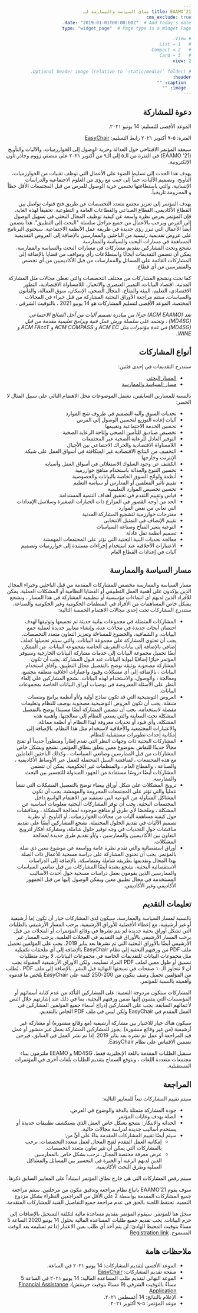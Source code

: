 ```yaml
---
title: EAAMO'21 مساق السياسة والممارسة لـ
cms_exclude: true
date: "2019-01-01T00:00:00Z"  # Add today's date.
type: "widget_page"  # Page type is a Widget Page

# View.
#   1 = List
#   2 = Compact
#   3 = Card
view: 2

# Optional header image (relative to `static/media/` folder).
header:
  caption: ""
  image: ""
---
```

<html dir="rtl">

## دعوة للمشاركة

الموعد الأقصى للتسليم: 14 يونيو ٢٠٢١.

الفترة: ٥-٩ أكتوبر ٢٠٢١
رابط التسليم: [EasyChair](https://easychair.org/conferences/?conf=eaamo21)

سيعقد المؤتمر الافتتاحي حول العدالة وحرية الوصول إلى الخوارزميات، والآليات والتأويج (EAAMO ‘21) في الفترة من الـ٥ إلى الـ٩ من أكتوبر ٢٠٢١ على منصتي زووم  وجاذر.تاون الإلكترونية.
 
يهدف هذا الحدث إلى تسليط الضوء على الأعمال التي توظف تقنيات من الخوارزميات، التأويج، وتصميم الآليات، جنباً إلى جنب مع رؤى من العلوم الاجتماعية والدراسات الإنسانية، والتي باستطاعتها تحسين حرية الوصول للفرص من قبل المجتمعات الأقل حظاً و المحرومة تاريخياً.  

يهدف المؤتمر إلى تعزيز مجتمع متعدد التخصصات عن طريق فتح قنوات تواصل بين القطاع الأكاديمي، القطاع الصناعي والقطاعات العامة و التطوعية. تحقيقاً لهذه الغاية، فإن المؤتمر يعرض نظرة واسعة عن كيفية توظيف المجال البحثي في تسهيل الوصول إلى الفرص ويرحب بالأعمال من جميع مراحل سلسلة "البحث إلى التطبيق". هذا يتضمن أيضاً الأعمال التي تبرز رؤى جديدة في طريقة عمل الأنظمة الاجتماعية. سيحتوي البرنامج على عروض تقديمية رئيسية من الباحثين والممارسين بالإضافة إلى العروض التقديمية المساهمة في مسارات البحث والسياسة والممارسة.   
نشجع ونحث المشاركين بتقديم مشاركات في مسارات البحث والسياسة والممارسة. يمكن أن تتضمن التقديمات أبحاثًا واستطلاعات رأي ومواقف من قضايا بالإضافة إلى المشاركات القائمة على المسائل والممارسات من قبل الأكاديميين من أي تخصص والمتمرسين من أي قطاع.

كما نحث ونشجع المشاركات من مختلف التخصصات والتي تغطي مجالات مثل المشاركة المدنية، اقتصاد البيانات، التمييز العنصري والانحياز، اللامساواة الاقتصادية، التطور الاقتصادي، التعليم، البيئة والمناخ، المجال الصحي، الإسكان، سوق العمالة، والقانون والسياسات. ستتم مراجعة الأوراق البحثية المشاركة من قبل خبراء في المجالات المختصة. الموعد الأقصى لتسليم المشاركات هو 14 يونيو 2021 ،  بالتوقيت الشرقي .

*تعد (ACM EAAMO) جزءًا من مبادرة تصميم آليات من أجل الصالح الاجتماعي (MD4SG) ، وتعتمد على سلسلة ورش عمل فنية وبرامج تعليمية مقدمة من قبل (MD4SG) في عدة مؤتمرات مثل ACM EC و ACM COMPASS و ACM FAccT و WINE.*

## أنواع المشاركات

ستندرج التقديمات في إحدى فئتين:
- [المسار البحثي](https://eaamo.org/cfpresearchar/)
- [مسار السياسة والممارسة](https://eaamo.org/cfppolicyar)
 

بالنسبة للمسارين السابقين، تشمل الموضوعات محل الاهتمام التالي على سبيل المثال لا الحصر:
- تحديات السوق وآلية التصميم في ظروف شح الموارد
- آليات إعادة التوزيع لتحسين الوصول إلى الفرص
- تحسين الخدمة الاجتماعية وتقييمها
- تخصيص صناديق للتأمين الصحي وإتاحة الرعاية الصحية
- التوفير العادل للرعاية الصحية عبر المجتمعات
- اللامساواة الاقتصادية والحراك الاجتماعي بين الأجيال
- التخفيف من النتائج الاقتصادية غير المتكافئة في أسواق العمل على شبكة الإنترنت وخارجها
- الكشف عن وجود السلوك الاستغلالي في أسواق العمل وأسبابه
- تحسين التنوع والعدالة باستخدام مناهج خوارزمية
- أنظمة ولوائح السوق الخاصة بالبيانات والخصوصية
- تقييم تأثير المعلمين أو المدارس أو سياسة التعليم
- تحسين تخصيص الموارد التعليمية
- قياس وتقييم التقدم في تحقيق أهداف التنمية المستدامة
- الحد من أوجه القصور في المزارع ذات الحيازات الصغيرة وسلاسل الإمدادات التي تعاني من نقص الموارد
- مقترحات خوارزمية لتشجيع المشاركة المدنية
- تقييم الإنصاف في التمثيل الانتخابي
- التوعية بتغير المناخ وصناعة السياسات
- تصميم أنظمة نقل عادلة
- معالجة تحديات البنية التحتية التي تؤثر على المجتمعات المهمشة
- الاعتبارات الأخلاقية عند استخدام إجراءات مستندة إلى خوارزميات وتصميم آليات في إعدادات القطاع العام

## مسار السياسة والممارسة
 
مسار السياسة والممارسة مخصص للمشاركات المقدمة من قبل الباحثين وخبراء المجال الذين يؤكدون على أهمية العمل التطبيقي أو القضايا النظامية أو المشكلات العملية. يمكن للأفراد الذين لديهم أي انتماءات مؤسسية أو تنظيمية المشاركة في هذا المسار ، ونشجع بشكل خاص المساهمات من الأفراد في المنظمات الحكومية وغير الحكومية والصناعة. ستندرج المشاركات تحت إحدى مجالات الاهتمام الخمسة التالية:
- المشاركات المتمثلة في مجموعات بيانية حديثة تم تجميعها وتوثيقها لهدف احتضان أبحاث جديدة في مجالات عدة، وإنشاء معايير جديدة لعملية جمع البيانات، و الشفافية، والخضوع للمساءلة وتعزيز التعاون متعدد التخصصات. يجب أن تحتوي المشاركة على مجموعة البيانات، والتي سيتم تحميلها كملف إضافي بالإضافة إلى بيانات التعريف الخاصة بمجموعة البيانات. من الممكن أيضًا تحميل مجموعة البيانات إلى خدمات مشاركة البيانات الخارجية وسيوفر المؤتمر خيارًا إضافيًا لبوابة البيانات عند قبول المشاركة. يجب أن تكون المشاركة مصحوبة بوثيقة توضح بالتفصيل مجال التطبيق، وآفاق استخدام البيانات ، بالإضافة إلى أي مشكلات وقيود واعتبارات أخلاقية متعلقة بتجميع، ومعالجة ، والوصول، والاستخدام لهذه البيانات. نشجع المشاركين على إلقاء النظر على الأسئلة المعروضة في توصيات أوراق البيانات الخاصة بمجموعات البيانات.
- العروض التوضيحية التي قد تكون نماذج أولية و/أو أنظمة برامج ومنصات متنقلة. يجب أن تكون العروض التوضيحية مصحوبة بوصف للنظام وتعليمات مفصلة لاستخدامه. يجب أن تتضمن المشاركة أيضًا مستندًا يوضح بالتفصيل المشكلة تحت المعاينة والتي يسعى النظام إلى معالجتها، وأهمية هذه المشكلة، وأي قيود أو تحديات معروفة لهذا النظام أو أنظمة مماثلة، والاعتبارات المجتمعية والأخلاقية لاستخدام مثل هذا النظام، بالإضافة إلى إمكانية إحداث تطويرات مستقبلية للنظام.
- المشاركات البحثية ذات وجهات النظر التي تقدم إطاراً ومنظوراً جديداً أو تفتح مجالًا جديدًا للنقاش بموضوع معين يتعلق بنطاق المؤتمر. نشجع وبشكل خاص المشاركات من قبل الممارسين وصانعي السياسات ، وكذلك الباحثين العاملين مع هذه المجتمعات ، لمناقشة السبل المحتملة للعمل عبر الأوساط الأكاديمية ، والصناعة ، والقطاع العام ، والمنظمات غير الحكومية. يمكن أن تتضمن المشاركات أيضًا دروسًا مستفادة من الجهود المبذولة للتجسير بين البحث والممارسة.
- ترويج المشكلات على شكل أوراق بيضاء توضح بالتفصيل المشكلات التي تنشأ عملياً والتي تؤثر على المجتمعات المحرومة والمهمشة. يجب أن تكون المشاكل المتناولة من النوعية التي تستفيد من الاهتمام الواسع داخل المجتمعات البحثية. يجب أن توفر المشاركات البحثية معلومات أساسية عن المشكلة ، وملخصًا لأي طرق أو مناهج موجودة لمعالجة المشكلة ، ومناقشات حول كيفية مساهمة آليات من مجالات الخوارزميات، أو التأويج، أو نظرية تصميم الآليات في تقديم الحلول المحتملة. نشجع المشاركين أيضًا على تقديم مناقشات حول التحديات في وجه توفير حلول شاملة، ومشاركة أفكار لترويج التعاون بين الأكاديميين والممارسين ، و/أو تقديم طرق جديدة لمعالجة المشكلات.
- أوراق استقصائية والتي تقدم نظرة عامة وواسعة عن موضوع معين ذي صلة بالمؤتمر. يجب أن تحتوي المشاركة على دراسة مسحية للأعمال ذات الصلة بهذا المجال وتقديمها بطريقة شاملة ومتماسكة. بالإضافة إلى الدراسات الاستقصائية البحثية، نشجع بشدة أيضًا المشاركات من قبل صانعي السياسات والممارسين الذين يقومون بعمل دراسات مسحية حول أحدث الأساليب المستخدمة في مجال تطبيق معين ويمكن الوصول إليها من قبل الجمهور الأكاديمي وغير الأكاديمي.


## تعليمات التقديم

بالنسبة لمسار السياسة والممارسة، سيكون لدى المشاركات خيار أن تكون إما أرشيفية أو غير أرشيفية، مع إعطاء الأفضلية للأوراق الأرشيفية. يرحب المسار الأرشيفي بالطلبات التي تشكل أوراق بحثية جديدة لم يتم نشرها في وقائع المؤتمرات أو المجلات من قبل. يرحب المسار الأرشيفي بالأوراق قيد التقديم في المجلات العلمية. يرحب المسار غير الأرشيفي أيضًا بالأوراق البحثية التي تم نشرها بعد يناير 2019. يجب على المؤلفين تحميل ملف PDF من ورقتهم البحثية إلى نظام  EasyChair بالإضافة إلى أي ملحقات تكميلية مثل مجموعات البيانات للتقديمات الخاصة في مجموعات البيانات.  لا يوجد متطلبات تنسيق أو طول معين لملف PDF المراد تسليمه، ولكن الأوراق الأرشيفية المقبولة يجب أن لا تتجاوز الـ١٠ صفحات في نسختها النهائية قبل النشر. بالإضافة إلى ملف PDF ، يُطلب من المؤلفين تحميل وصف يتكون من 200-250 كلمة على EasyChair  يلخص ما قدموه وأهميته بالنسبة للمؤتمر.

المشاركات ستكون مزدوجة التعمية: على المشاركين التأكد من عدم كتابة أسمائهم أو المؤسسات التي ينتمون إليها ضمن ورقتهم البحثية، بما في ذلك عند إشارتهم خلال النص لأعمالهم السابقة. يجب على المشاركين إدراج أسماء جميع المؤلفين المشاركين في العمل المقدم في EasyChair ولكن ليس في ملف PDF الخاص بالتقديم.

سيكون هناك خيار للاختيار بين مشاركة أرشيفية (مع وقائع منشورة) أو مشاركة غير أرشيفية (من غير وقائع منشورة). يجوز للمشاركين المشاركة بعمل غير منشور أو عمل قيد المراجعة أو عمل تم نشره بعد يناير 2019. إذا تم نشر العمل في السابق، فيرجى تضمين الاقتباس على نظام EasyChair.

سنقبل الطلبات المقدمة باللغة الإنجليزية فقط. MD4SG و EEAMO ملتزمون ببناء مجتمعات متعددة اللغات ، ونتوقع السماح بتقديم الطلبات بلغات أخرى في المؤتمرات المستقبلية.

## المراجعة 
 
سيتم تقييم المشاركات تبعاً للمعايير التالية:
- جودة المشاركة متمثلة بالدقة والوضوح في العرض.
- الصلة بهدف وغايات المؤتمر.
- الحداثة والابتكار: نشجع بشكل خاص العمل الذي يستكشف تطبيقات جديدة أو يستخدم أساليب جديدة لدراسة مجالات حالية.
- سيتم أيضًا تقييم المشاركات المقدمة بناءً على أيٍّ من:
  - إمكانية العمل المقدم لفتح المجال لعمل متعدد التخصصات. نرحب بالمشاركات التي يمكن أن تثير تعاون متعدد التخصصات.
  - عرض معرفة مختصة المجال. نرحب بشكل خاص بالممارسين الذين لديهم الرغبة أو الخبرة في التجسير بين المسائل والمشاكل العملية وطرق البحث الأكاديمية.

سيتم رفض المشاركات التي هي خارج نطاق المؤتمر استناداً على المعايير السابق ذكرها.

سوف يقوم EAAMO’21 باتباع نظام مراجعة وتدقيق مكون من مرحلتين. ستتم مراجعة جميع المشاركات المقدمة بواسطة 2 على الأقل من المراجعين النظراء بشكل مزدوج التعمية. تحتفظ اللجنة بالحق في عدم مراجعة جميع التفاصيل الفنية للمشاركات المتقدمة.

سجل هنا للمؤتمر. سيقوم المؤتمر بتقديم مساعدة مالية لتكلفة التسجيل بالإضافات إلى حزم البيانات. يجب تقديم جميع طلبات المساعدة المالية بحلول 14 يونيو 2020 الساعة 5 مساءً بتوقيت المحيط الهادئ؛ لن يتم أخذ أي طلب بعين الاعتبار إذا تم تسليمه بعد الوقت المسموح. [Registration link](https://eaamo.org/registration) 

## ملاحظات هامة

- الموعد الأقصى لتقديم المشاركات: 14 يونيو ٢٠٢١ في الساعة.
- صفحة تقديم المشاركات: [EasyChair](https://easychair.org/conferences/?conf=eaamo21)
- الموعد النهائي لتقديم طلب المساعدة المالية: 14 يونيو ٢٠٢١ في الساعة 5 مساءً بالتوقيت الشرقي (9 مساءً بتوقيت جرينتش). [Financial Assistance Application](https://forms.gle/AP9nmLStPzHSrqMv7)
- الإعلام بالنتائج: 14 أغسطس ٢٠٢١.
- موعد المؤتمر: ٥-٩ أكتوبر ٢٠٢١
